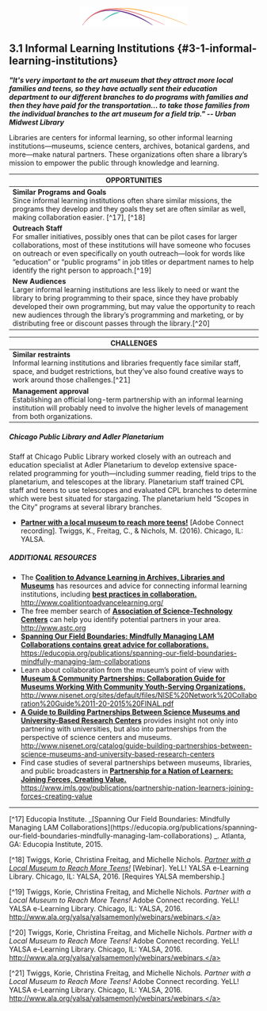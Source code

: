 <div style="text-align:center"><img src="/logo/Connectedlib-Logo-Graph.png"></div>

## 3.1 Informal Learning Institutions {#3-1-informal-learning-institutions}

**_"It&#039;s very important to the art museum that they attract more local families and teens, so they have actually sent their education department to our different branches to do programs with families and then they have paid for the transportation... to take those families from the individual branches to the art museum for a field trip." -- Urban Midwest Library_**

Libraries are centers for informal learning, so other informal learning institutions—museums, science centers, archives, botanical gardens, and more—make natural partners. These organizations often share a library’s mission to empower the public through knowledge and learning.

|OPPORTUNITIES|
|---|
|**Similar Programs and Goals**<br/>Since informal learning institutions often share similar missions, the programs they develop and they goals they set are often similar as well, making collaboration easier.  [^17], [^18]|
|**Outreach Staff**<br/>For smaller initiatives, possibly ones that can be pilot cases for larger collaborations, most of these institutions will have someone who focuses on outreach or even specifically on youth outreach—look for words like “education” or “public programs” in job titles or department names to help identify the right person to approach.[^19]|
|**New Audiences**<br/>Larger informal learning institutions are less likely to need or want the library to bring programming to their space, since they have probably developed their own programming, but may value the opportunity to reach new audiences through the library’s programming and marketing, or by distributing free or discount passes through the library.[^20] |

|CHALLENGES|
|---|
|**Similar restraints**<br/>Informal learning institutions and libraries frequently face similar staff, space, and budget restrictions, but they’ve also found creative ways to work around those challenges.[^21]|
|**Management approval**<br/>Establishing an official long-term partnership with an informal learning institution will probably need to involve the higher levels of management from both organizations.|

<div class="table-format case-study"><span class="title"><h5>Chicago Public Library and Adler Planetarium</h5></span>
Staff at Chicago Public Library worked closely with an outreach and education specialist at Adler Planetarium to develop extensive space-related programming for youth—including summer reading, field trips to the planetarium, and telescopes at the library. Planetarium staff trained CPL staff and teens to use telescopes and evaluated CPL branches to determine which were best situated for stargazing. The planetarium held “Scopes in the City” programs at several library branches.
<ul><li><a href="http://www.ala.org/yalsa/yalsamemonly/webinars/webinars"><b>Partner with a local museum to reach more teens!</b></a> [Adobe Connect recording]. Twiggs, K., Freitag, C., & Nichols, M. (2016). Chicago, IL: YALSA.</li></ul></div>

<div class="table-format additional-resources"><span class="title"><h5>ADDITIONAL RESOURCES</h5></span>
<ul><li>The <b><u>Coalition to Advance Learning in Archives, Libraries and Museums</u></b> has resources and advice for connecting informal learning institutions, including <b><u>best practices in collaboration.</u></b><br><a href="http://www.coalitiontoadvancelearning.org/">http://www.coalitiontoadvancelearning.org/<a></li><li>The free member search of <b><u>Association of Science-Technology Centers</u></b> can help you identify potential partners in your area. <br><a href="http://www.astc.org">http://www.astc.org</a></li><li><b><u>Spanning Our Field Boundaries: Mindfully Managing LAM Collaborations contains great advice for collaborations. </u></b><br><a href="https://educopia.org/publications/spanning-our-field-boundaries-mindfully-managing-lam-collaborations">https://educopia.org/publications/spanning-our-field-boundaries-mindfully-managing-lam-collaborations</a></li><li>Learn about collaboration from the museum’s point of view with <b><u>Museum & Community Partnerships: Collaboration Guide for Museums Working With Community Youth-Serving Organizations.</u></b><br><a href="http://www.nisenet.org/sites/default/files/NISE%20Network%20Collaboration%20Guide%2011-20-2015%20FINAL.pdf">http://www.nisenet.org/sites/default/files/NISE%20Network%20Collaboration%20Guide%2011-20-2015%20FINAL.pdf</a></li><li><b><u>A Guide to Building Partnerships Between Science Museums and University-Based Research Centers</u></b> provides insight not only into partnering with universities, but also into partnerships from the perspective of science centers and museums.<br><a href="http://www.nisenet.org/catalog/guide-building-partnerships-between-science-museums-and-university-based-research-centers">http://www.nisenet.org/catalog/guide-building-partnerships-between-science-museums-and-university-based-research-centers</a></li><li>Find case studies of several partnerships between museums, libraries, and public broadcasters in <b><u>Partnership for a Nation of Learners: Joining Forces, Creating Value.</u></b> <br><a href="https://www.imls.gov/publications/partnership-nation-learners-joining-forces-creating-value">https://www.imls.gov/publications/partnership-nation-learners-joining-forces-creating-value</a></li></ul></div>

<hr>
[^17] Educopia Institute. _[Spanning Our Field Boundaries: Mindfully Managing LAM Collaborations](https://educopia.org/publications/spanning-our-field-boundaries-mindfully-managing-lam-collaborations) _. Atlanta, GA: Educopia Institute, 2015.

[^18] Twiggs, Korie, Christina Freitag, and Michelle Nichols. _[Partner with a Local Museum to Reach More Teens!](http://www.ala.org/yalsa/yalsamemonly/webinars/webinars)_ [Webinar]. YeLL! YALSA e-Learning Library. Chicago, IL: YALSA, 2016. [Requires YALSA membership.]


[^19] Twiggs, Korie, Christina Freitag, and Michelle Nichols. _Partner with a Local Museum to Reach More Teens!_ Adobe Connect recording. YeLL! YALSA e-Learning Library. Chicago, IL: YALSA, 2016. <a href="http://www.ala.org/yalsa/yalsamemonly/webinars/webinars">http://www.ala.org/yalsa/yalsamemonly/webinars/webinars.</a>

[^20] Twiggs, Korie, Christina Freitag, and Michelle Nichols. _Partner with a Local Museum to Reach More Teens!_ Adobe Connect recording. YeLL! YALSA e-Learning Library. Chicago, IL: YALSA, 2016. <a href="http://www.ala.org/yalsa/yalsamemonly/webinars/webinars">http://www.ala.org/yalsa/yalsamemonly/webinars/webinars.</a>

[^21] Twiggs, Korie, Christina Freitag, and Michelle Nichols. _Partner with a Local Museum to Reach More Teens!_ Adobe Connect recording. YeLL! YALSA e-Learning Library. Chicago, IL: YALSA, 2016. <a href="http://www.ala.org/yalsa/yalsamemonly/webinars/webinars">http://www.ala.org/yalsa/yalsamemonly/webinars/webinars.</a>




